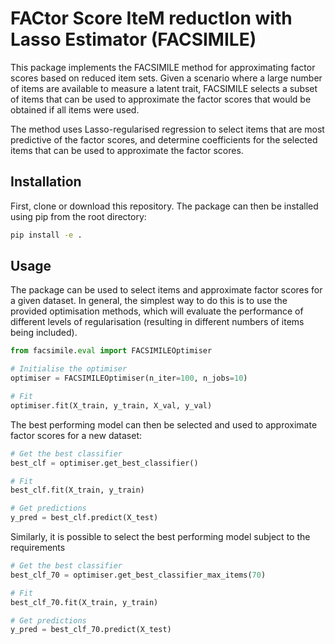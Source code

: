 # FACtor Score IteM reductIon with Lasso Estimator (FACSIMILE)

This package implements the FACSIMILE method for approximating factor scores based on reduced item sets. Given a scenario where a large number of items are available to measure a latent trait, FACSIMILE selects a subset of items that can be used to approximate the factor scores that would be obtained if all items were used. 

The method uses Lasso-regularised regression to select items that are most predictive of the factor scores, and determine coefficients for the selected items that can be used to approximate the factor scores.


## Installation

First, clone or download this repository. The package can then be installed using pip from the root directory:
    
```bash
pip install -e .
```

## Usage

The package can be used to select items and approximate factor scores for a given dataset. In general, the simplest way to do this is to use the provided optimisation methods, which will evaluate the performance of different levels of regularisation (resulting in different numbers of items being included). 

```python
from facsimile.eval import FACSIMILEOptimiser

# Initialise the optimiser
optimiser = FACSIMILEOptimiser(n_iter=100, n_jobs=10)

# Fit 
optimiser.fit(X_train, y_train, X_val, y_val)

```

The best performing model can then be selected and used to approximate factor scores for a new dataset:

```python
# Get the best classifier
best_clf = optimiser.get_best_classifier()

# Fit
best_clf.fit(X_train, y_train)

# Get predictions
y_pred = best_clf.predict(X_test)
```

Similarly, it is possible to select the best performing model subject to the requirements 

```python
# Get the best classifier
best_clf_70 = optimiser.get_best_classifier_max_items(70)

# Fit
best_clf_70.fit(X_train, y_train)

# Get predictions
y_pred = best_clf_70.predict(X_test)

```